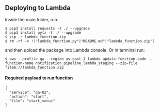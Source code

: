 ## Deploying to Lambda

Inside the main folder, run:

```
$ pip3 install requests -t ./ --upgrade
$ pip3 install pytz -t ./ --upgrade
$ zip -r lambda_function.zip .
$ rm -rf -v !("lambda_function.py"|"README.md"|"lambda_function.zip")
```

and then upload the package into Lambda console. Or in terminal run:

```
$ aws --profile qa --region us-east-1 lambda update-function-code --function-name notification_pipeline_lambda_staging --zip-file fileb://lambda_function.zip
```

#### Required payload to run function

```
{
  "service": "qa-02",
  "action": "start",
  "file": "start_venus"
}
```
